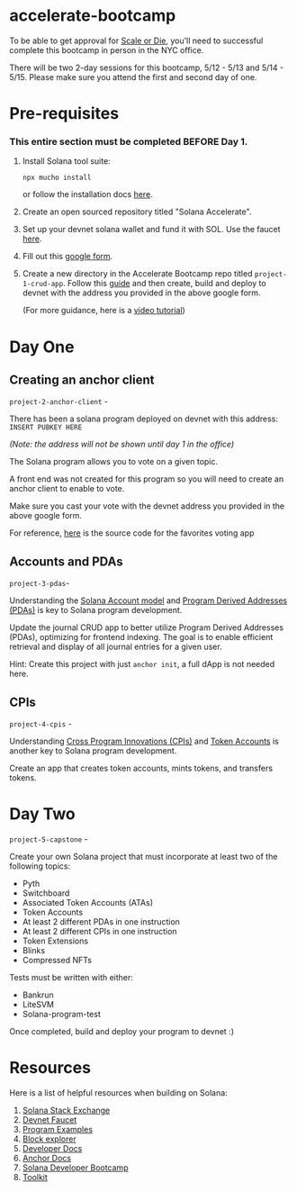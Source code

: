 # accelerate-bootcamp

To be able to get approval for [Scale or Die](https://solana.com/accelerate#tickets), you'll need to successful complete this bootcamp in person in the NYC office.

There will be two 2-day sessions for this bootcamp, 5/12 - 5/13 and 5/14 - 5/15. Please make sure you attend the first and second day of one.

# Pre-requisites

### This entire section must be completed BEFORE Day 1.

1. Install Solana tool suite:

   ```shell
   npx mucho install
   ```

   or follow the installation docs [here](https://solana.com/docs/intro/installation).

2. Create an open sourced repository titled "Solana Accelerate".

3. Set up your devnet solana wallet and fund it with SOL. Use the faucet [here](https://faucet.solana.com/).

4. Fill out this [google form](https://docs.google.com/forms/d/e/1FAIpQLSeC4fc-gmzOKepmkDic7RHw2mWwwJR1BTz_Ru8CfmmpcznAPw/viewform?usp=dialog).

5. Create a new directory in the Accelerate Bootcamp repo titled `project-1-crud-app`. Follow this [guide](https://solana.com/developers/guides/dapps/journal) and then create, build and deploy to devnet with the address you provided in the above google form.

   (For more guidance, here is a [video tutorial](https://youtu.be/VRCcUlUTjfc?si=0YmkvD_FWH1DnvdH))

# Day One

## Creating an anchor client

`project-2-anchor-client` -

There has been a solana program deployed on devnet with this address: `INSERT PUBKEY HERE`

_(Note: the address will not be shown until day 1 in the office)_

The Solana program allows you to vote on a given topic.

A front end was not created for this program so you will need to create an anchor client to enable to vote.

Make sure you cast your vote with the devnet address you provided in the above google form.

For reference, [here](https://github.com/solana-developers/developer-bootcamp-2024/tree/main/project-1-favorites) is the source code for the favorites voting app

## Accounts and PDAs

`project-3-pdas`-

Understanding the [Solana Account model](https://solana.com/docs/core/accounts) and [Program Derived Addresses (PDAs)](https://solana.com/docs/core/pda) is key to Solana program development.

Update the journal CRUD app to better utilize Program Derived Addresses (PDAs), optimizing for frontend indexing. The goal is to enable efficient retrieval and display of all journal entries for a given user.

Hint: Create this project with just `anchor init`, a full dApp is not needed here.

## CPIs

`project-4-cpis` -

Understanding [Cross Program Innovations (CPIs)](https://solana.com/docs/core/cpi) and [Token Accounts](https://solana.com/docs/tokens/basics) is another key to Solana program development.

Create an app that creates token accounts, mints tokens, and transfers tokens.

# Day Two

`project-5-capstone` -

Create your own Solana project that must incorporate at least two of the following topics:

- Pyth
- Switchboard
- Associated Token Accounts (ATAs)
- Token Accounts
- At least 2 different PDAs in one instruction
- At least 2 different CPIs in one instruction
- Token Extensions
- Blinks
- Compressed NFTs

Tests must be written with either:

- Bankrun
- LiteSVM
- Solana-program-test

Once completed, build and deploy your program to devnet :)

# Resources

Here is a list of helpful resources when building on Solana:

1. [Solana Stack Exchange](https://solana.stackexchange.com/)
2. [Devnet Faucet](https://faucet.solana.com/)
3. [Program Examples](https://github.com/solana-developers/program-examples)
4. [Block explorer](https://solscan.io/)
5. [Developer Docs](https://solana.com/docs)
6. [Anchor Docs](https://www.anchor-lang.com/docs)
7. [Solana Developer Bootcamp](https://github.com/solana-developers/developer-bootcamp-2024)
8. [Toolkit](https://solana.com/docs/toolkit)
